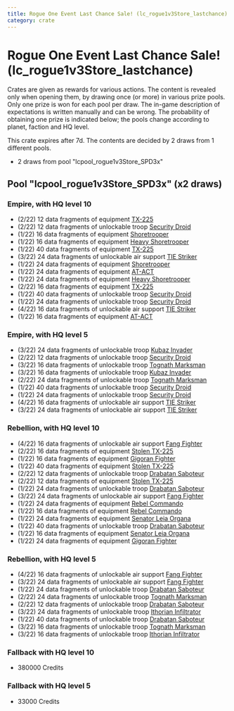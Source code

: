 ```yaml
---
title: Rogue One Event Last Chance Sale! (lc_rogue1v3Store_lastchance)
category: crate
---
```


# Rogue One Event Last Chance Sale! (lc_rogue1v3Store_lastchance)

Crates are given as rewards for various actions. The content is revealed only when opening them, by drawing once (or more) in various prize pools. Only one prize is won for each pool per draw. The in-game description of expectations is written manually and can be wrong. The probability of obtaining one prize is indicated below; the pools change according to planet, faction and HQ level.

This crate expires after 7d. The contents are decided by 2 draws from 1 different pools.
  * 2 draws from pool "lcpool_rogue1v3Store_SPD3x"

## Pool "lcpool_rogue1v3Store_SPD3x" (x2 draws)

### Empire, with HQ level 10

  * (2/22) 12 data fragments of equipment [TX-225](eqpEmpireHovertank)
  * (2/22) 12 data fragments of unlockable troop [Security Droid](SecurityDroid)
  * (1/22) 16 data fragments of equipment [Shoretrooper](eqpEmpirePentagonTrooper)
  * (1/22) 16 data fragments of equipment [Heavy Shoretrooper](eqpEmpirePentagonHeavyTrooper)
  * (1/22) 40 data fragments of equipment [TX-225](eqpEmpireHovertank)
  * (3/22) 24 data fragments of unlockable air support [TIE Striker](AtmosMig)
  * (1/22) 24 data fragments of equipment [Shoretrooper](eqpEmpirePentagonTrooper)
  * (1/22) 24 data fragments of equipment [AT-ACT](eqpEmpireCargoGreatDane)
  * (1/22) 24 data fragments of equipment [Heavy Shoretrooper](eqpEmpirePentagonHeavyTrooper)
  * (2/22) 16 data fragments of equipment [TX-225](eqpEmpireHovertank)
  * (1/22) 40 data fragments of unlockable troop [Security Droid](SecurityDroid)
  * (1/22) 24 data fragments of unlockable troop [Security Droid](SecurityDroid)
  * (4/22) 16 data fragments of unlockable air support [TIE Striker](AtmosMig)
  * (1/22) 16 data fragments of equipment [AT-ACT](eqpEmpireCargoGreatDane)

### Empire, with HQ level 5

  * (3/22) 24 data fragments of unlockable troop [Kubaz Invader](KubazInvader)
  * (2/22) 12 data fragments of unlockable troop [Security Droid](SecurityDroid)
  * (3/22) 16 data fragments of unlockable troop [Tognath Marksman](EmpireTognath)
  * (3/22) 16 data fragments of unlockable troop [Kubaz Invader](KubazInvader)
  * (2/22) 24 data fragments of unlockable troop [Tognath Marksman](EmpireTognath)
  * (1/22) 40 data fragments of unlockable troop [Security Droid](SecurityDroid)
  * (1/22) 24 data fragments of unlockable troop [Security Droid](SecurityDroid)
  * (4/22) 16 data fragments of unlockable air support [TIE Striker](AtmosMig)
  * (3/22) 24 data fragments of unlockable air support [TIE Striker](AtmosMig)

### Rebellion, with HQ level 10

  * (4/22) 16 data fragments of unlockable air support [Fang Fighter](FangFighter)
  * (2/22) 16 data fragments of equipment [Stolen TX-225](eqpRebelHovertank)
  * (1/22) 16 data fragments of equipment [Gigoran Fighter](eqpRebelShaggyAlien)
  * (1/22) 40 data fragments of equipment [Stolen TX-225](eqpRebelHovertank)
  * (2/22) 12 data fragments of unlockable troop [Drabatan Saboteur](BigMouthAlien)
  * (2/22) 12 data fragments of equipment [Stolen TX-225](eqpRebelHovertank)
  * (1/22) 24 data fragments of unlockable troop [Drabatan Saboteur](BigMouthAlien)
  * (3/22) 24 data fragments of unlockable air support [Fang Fighter](FangFighter)
  * (1/22) 24 data fragments of equipment [Rebel Commando](eqpRebelPentagonSoldier)
  * (1/22) 16 data fragments of equipment [Rebel Commando](eqpRebelPentagonSoldier)
  * (1/22) 24 data fragments of equipment [Senator Leia Organa](eqpRebelDiplomat)
  * (1/22) 40 data fragments of unlockable troop [Drabatan Saboteur](BigMouthAlien)
  * (1/22) 16 data fragments of equipment [Senator Leia Organa](eqpRebelDiplomat)
  * (1/22) 24 data fragments of equipment [Gigoran Fighter](eqpRebelShaggyAlien)

### Rebellion, with HQ level 5

  * (4/22) 16 data fragments of unlockable air support [Fang Fighter](FangFighter)
  * (3/22) 24 data fragments of unlockable air support [Fang Fighter](FangFighter)
  * (1/22) 24 data fragments of unlockable troop [Drabatan Saboteur](BigMouthAlien)
  * (2/22) 24 data fragments of unlockable troop [Tognath Marksman](RebelTognath)
  * (2/22) 12 data fragments of unlockable troop [Drabatan Saboteur](BigMouthAlien)
  * (3/22) 24 data fragments of unlockable troop [Ithorian Infiltrator](IthorianInfiltrator)
  * (1/22) 40 data fragments of unlockable troop [Drabatan Saboteur](BigMouthAlien)
  * (3/22) 16 data fragments of unlockable troop [Tognath Marksman](RebelTognath)
  * (3/22) 16 data fragments of unlockable troop [Ithorian Infiltrator](IthorianInfiltrator)

### Fallback with HQ level 10

  * 380000 Credits

### Fallback with HQ level 5

  * 33000 Credits